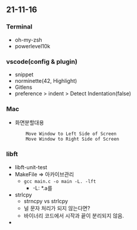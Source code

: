 ## 21-11-16
### Terminal
- oh-my-zsh
- powerlevel10k
### vscode(config & plugin)
- snippet
- norminette(42, Highlight)
- Gitlens
- preference > indent > Detect Indentation(false)
### Mac
- 화면분할대용
	```
		Move Window to Left Side of Screen
		Move Window to Right Side of Screen
	```
### libft
- libft-unit-test
- MakeFile => 아카이브관리
	- `gcc main.c -o main -L. -lft`
		- -L: *.a를 
- strlcpy
	- strncpy vs strlcpy
	- 널 문자 처리가 되지 않는다면?
	- 바이너리 코드에서 시작과 끝이 분리되지 않음.
- 
